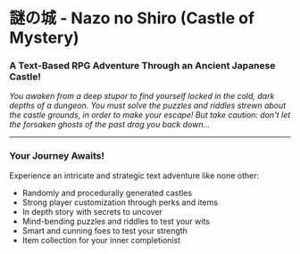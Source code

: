 # 謎の城 - Nazo no Shiro (Castle of Mystery)

### A Text-Based RPG Adventure Through an Ancient Japanese Castle!

*You awaken from a deep stupor to find yourself locked in the cold, dark depths of a dungeon. You must solve the puzzles and riddles strewn about the castle grounds, in order to make your escape! But take caution: don't let the forsaken ghosts of the 
past drag you back down...*
___
### Your Journey Awaits!

Experience an intricate and strategic text adventure like none other:
- Randomly and procedurally generated castles
- Strong player customization through perks and items
- In depth story with secrets to uncover
- Mind-bending puzzles and riddles to test your wits
- Smart and cunning foes to test your strength
- Item collection for your inner completionist
